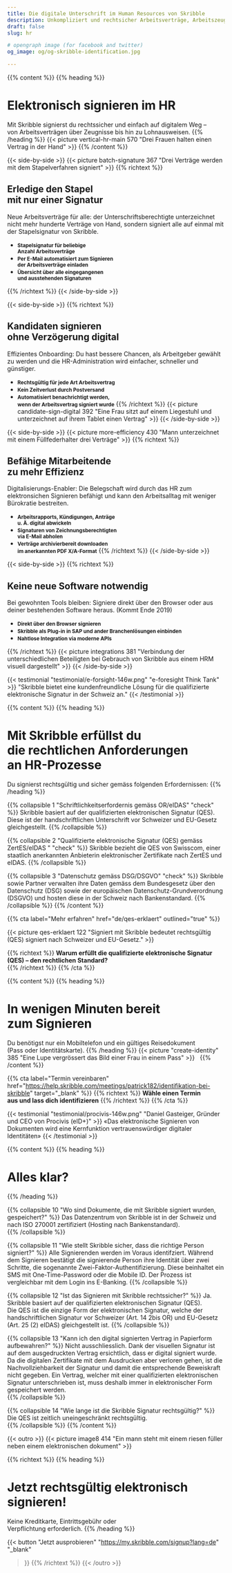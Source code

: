 ```yaml
---
title: Die digitale Unterschrift im Human Resources von Skribble
description: Unkompliziert und rechtsicher Arbeitsverträge, Arbeitszeugnisse und Lohnausweise signieren. Mit der Stapelsignatur kannst du alle PDfs mit einem Klick unterschreiben.
draft: false
slug: hr

# opengraph image (for facebook and twitter)
og_image: og/og-skribble-identification.jpg

---
```


{{% content %}}
{{% heading %}}
# Elektronisch signieren im HR
Mit Skribble signierst du rechtssicher und einfach auf digitalem Weg – <br class="hide-for-mobile">von Arbeitsverträgen über Zeugnisse bis hin zu Lohnausweisen.
{{% /heading %}}
{{< picture vertical-hr-main 570 "Drei Frauen halten einen Vertrag in der Hand" >}}
{{% /content %}}

[//]: # (--------------------------------------------------------------------------------------------------------------)

{{< side-by-side >}}
{{< picture batch-signature 367 "Drei Verträge werden mit dem Stapelverfahren signiert" >}}
{{% richtext %}}
## Erledige den Stapel <br class="hide-for-mobile">mit nur einer Signatur
Neue Arbeitsverträge für alle: der Unterschriftsberechtigte unterzeichnet nicht mehr hunderte Verträge von Hand, sondern signiert alle auf einmal mit der Stapelsignatur von Skribble.

- **<small>Stapelsignatur für beliebige <br class="hide-for-mobile">Anzahl Arbeitsverträge</small>**
- **<small>Per E-Mail automatisiert zum Signieren <br class="hide-for-mobile">der Arbeitsverträge einladen</small>**
- **<small>Übersicht über alle eingegangenen <br class="hide-for-mobile"> und ausstehenden Signaturen</small>**

{{% /richtext %}}
{{< /side-by-side >}}

[//]: # (--------------------------------------------------------------------------------------------------------------)

{{< side-by-side >}}
{{% richtext %}}
## Kandidaten signieren <br class="hide-for-mobile">ohne Verzögerung digital
Effizientes Onboarding: Du hast bessere Chancen, als Arbeitgeber gewählt zu werden und die HR-Administration wird einfacher, schneller und günstiger.

- **<small>Rechtsgültig für jede Art Arbeitsvertrag</small>**
- **<small>Kein Zeitverlust durch Postversand</small>**
- **<small>Automatisiert benachrichtigt werden, <br class="hide-for-mobile">wenn der Arbeitsvertrag signiert wurde</small>**
{{% /richtext %}}
{{< picture candidate-sign-digital 392 "Eine Frau sitzt auf einem Liegestuhl und unterzeichnet auf ihrem Tablet einen Vertrag" >}}
{{< /side-by-side >}}

[//]: # (--------------------------------------------------------------------------------------------------------------)

{{< side-by-side >}}
{{< picture more-efficiency 430 "Mann unterzeichnet mit einem Füllfederhalter drei Verträge" >}}
{{% richtext %}}
## Befähige Mitarbeitende <br class="hide-for-mobile">zu mehr Effizienz
Digitalisierungs-Enabler: Die Belegschaft wird durch das HR zum elektronsichen Signieren befähigt und kann den Arbeitsalltag mit weniger Bürokratie bestreiten.

- **<small>Arbeitsrapports, Kündigungen, Anträge <br class="hide-for-mobile">u. Ä. digital abwickeln</small>**
- **<small>Signaturen von Zeichnungsberechtigten <br class="hide-for-mobile">via E-Mail abholen</small>**
- **<small>Verträge archivierbereit downloaden <br class="hide-for-mobile">im anerkannten PDF X/A-Format</small>**
{{% /richtext %}}
{{< /side-by-side >}}

[//]: # (--------------------------------------------------------------------------------------------------------------)

{{< side-by-side >}}
{{% richtext %}}
## Keine neue Software notwendig
Bei gewohnten Tools bleiben: Signiere direkt über den Browser oder aus deiner bestehenden Software heraus. (Kommt Ende 2019)

- **<small>Direkt über den Browser signieren</small>**
- **<small>Skribble als Plug-in in SAP und ander Branchenlösungen einbinden</small>**
- **<small>Nahtlose Integration via moderne APIs</small>**

{{% /richtext %}}
{{< picture integrations 381 "Verbindung der unterschiedlichen Beteiligten bei Gebrauch von Skribble aus einem HRM visuell dargestellt" >}}
{{< /side-by-side >}}

[//]: # (--------------------------------------------------------------------------------------------------------------)

{{< testimonial "testimonial/e-forsight-146w.png" "e-foresight Think Tank" >}}
"Skribble bietet eine kundenfreundliche Lösung für die qualifizierte elektronische Signatur in der Schweiz an."
{{< /testimonial >}}

[//]: # (--------------------------------------------------------------------------------------------------------------)

{{% content %}}
{{% heading %}}
# Mit Skribble erfüllst du <br class="hide-for-mobile">die rechtlichen Anforderungen <br class="hide-for-mobile">an HR-Prozesse
Du signierst rechtsgültig und sicher gemäss folgenden Erfordernissen:
{{% /heading %}}

{{% collapsible 1 "Schriftlichkeitserfordernis gemäss OR/eIDAS" "check" %}}
Skribble basiert auf der qualifizierten elektronischen Signatur (QES). <br class="hide-for-mobile">Diese ist der handschriftlichen Unterschrift vor Schweizer und EU-Gesetz gleichgestellt.
{{% /collapsible %}}

{{% collapsible 2 "Qualifizierte elektronische Signatur (QES) gemäss ZertES/eIDAS " "check" %}}
Skribble bezieht die QES von Swisscom, einer staatlich anerkannten Anbieterin elektronischer Zertifikate nach ZertES und eIDAS.
{{% /collapsible %}}

{{% collapsible 3 "Datenschutz gemäss DSG/DSGVO" "check" %}}
Skribble sowie Partner verwalten ihre Daten gemäss dem Bundesgesetz über den Datenschutz (DSG) sowie der europäischen Datenschutz-Grundverordnung (DSGVO) und hosten diese in der Schweiz nach Bankenstandard.
{{% /collapsible %}}
{{% /content %}}

[//]: # (--------------------------------------------------------------------------------------------------------------)

{{% cta
  label="Mehr erfahren"
  href="de/qes-erklaert"
  outlined="true"
%}}

{{< picture qes-erklaert 122 "Signiert mit Skribble bedeutet rechtsgültig (QES) signiert nach Schweizer und EU-Gesetz." >}}

{{% richtext %}}
**Warum erfüllt die qualifizierte elektronische Signatur (QES) – den rechtlichen Standard?**<br>
{{% /richtext %}}
{{% /cta %}}


[//]: # (--------------------------------------------------------------------------------------------------------------)

{{% content %}}
{{% heading %}}
# In wenigen Minuten bereit <br class="hide-for-mobile">zum Signieren
Du benötigst nur ein Mobiltelefon und ein gültiges Reisedokument <br class="hide-for-mobile">(Pass oder Identitätskarte).
{{% /heading %}}
{{< picture "create-identity" 385 "Eine Lupe vergrössert das Bild einer Frau in einem Pass" >}}
&nbsp;
{{% /content %}}

{{% cta
  label="Termin vereinbaren"
  href="https://help.skribble.com/meetings/patrick182/identifikation-bei-skribble"
  target="_blank"
%}}
{{% richtext %}}
**Wähle einen Termin <br class="hide-for-mobile">aus und lass dich identifizieren**
{{% /richtext %}}
{{% /cta %}}

[//]: # (--------------------------------------------------------------------------------------------------------------)

{{< testimonial "testimonial/procivis-146w.png" "Daniel Gasteiger, Gründer und CEO von Procivis (eID+)" >}}
«Das elektronische Signieren von Dokumenten wird eine Kernfunktion vertrauenswürdiger digitaler Identitäten»
{{< /testimonial >}}

[//]: # (--------------------------------------------------------------------------------------------------------------)

{{% content %}}
{{% heading %}}
# Alles klar?
{{% /heading %}}

{{% collapsible 10 "Wo sind Dokumente, die mit Skribble signiert wurden, gespeichert?" %}}
Das Datenzentrum von Skribble ist in der Schweiz und nach ISO 270001 zertifiziert (Hosting nach Bankenstandard).      
{{% /collapsible %}}

{{% collapsible 11 "Wie stellt Skribble sicher, dass die richtige Person signiert?" %}}
Alle Signierenden werden im Voraus identifziert. Während dem Signieren bestätigt die signierende Person ihre Identität über zwei Schritte, die sogenannte Zwei-Faktor-Authentifizierung. Diese beinhaltet ein SMS mit One-Time-Password oder die Mobile ID. Der Prozess ist vergleichbar mit dem Login ins E-Banking.
{{% /collapsible %}}

{{% collapsible 12 "Ist das Signieren mit Skribble rechtssicher?" %}}
Ja. Skribble basiert auf der qualifizierten elektronischen Signatur (QES). <br class="hide-for-mobile">Die QES ist die einzige Form der elektronischen Signatur, welche der handschriftlichen Signatur vor Schweizer (Art. 14 2bis OR) und EU-Gesetz <br class="hide-for-mobile">(Art. 25 (2) eIDAS) gleichgestellt ist. 
{{% /collapsible %}}

{{% collapsible 13 "Kann ich den digital signierten Vertrag in Papierform aufbewahren?" %}}
Nicht ausschliesslich. Dank der visuellen Signatur ist auf dem ausgedruckten Vertrag ersichtlich, dass er digital signiert wurde. Da die digitalen Zertifikate mit dem Ausdrucken aber verloren gehen, ist die Nachvollziehbarkeit der Signatur und damit die entsprechende Beweiskraft nicht gegeben. Ein Vertrag, welcher mit einer qualifizierten elektronischen Signatur unterschrieben ist, muss deshalb immer in elektronischer Form gespeichert werden.               
{{% /collapsible %}}

{{% collapsible 14 "Wie lange ist die Skribble Signatur rechtsgültig?" %}}
Die QES ist zeitlich uneingeschränkt rechtsgültig.     
{{% /collapsible %}}
{{% /content %}}

[//]: # (--------------------------------------------------------------------------------------------------------------)

{{< outro >}}
{{< picture image8 414 "Ein mann steht mit einem riesen füller neben einem elektronischen dokument" >}}

{{% richtext %}}
{{% heading %}}
# Jetzt rechtsgültig elektronisch signieren!
Keine Kreditkarte, Eintrittsgebühr oder <br class="hide-for-mobile">Verpflichtung erforderlich.
{{% /heading %}}

{{< button
  "Jetzt ausprobieren"
  "https://my.skribble.com/signup?lang=de"
  "_blank"
>}}
{{% /richtext %}}
{{< /outro >}}
